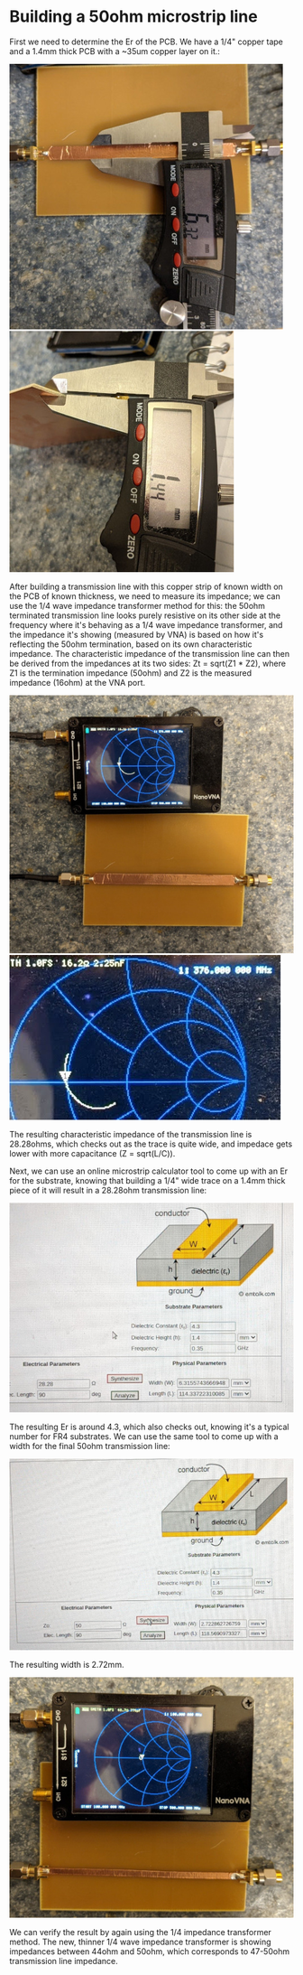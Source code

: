 # Building a 50ohm microstrip line

First we need to determine the Er of the PCB. We have a 1/4" copper tape and a 1.4mm thick PCB with a ~35um copper layer on it.:

![image 1](TraceThickness.jpg)
![image 2](SubstrateThickness.jpg)

After building a transmission line with this copper strip of known width on the PCB of known thickness, we need to measure its impedance; we can use the 1/4 wave impedance transformer method for this: the 50ohm terminated transmission line looks purely resistive on its other side at the frequency where it's behaving as a 1/4 wave impedance transformer, and the impedance it's showing (measured by VNA) is based on how it's reflecting the 50ohm termination, based on its own characteristic impedance.
The characteristic impedance of the transmission line can then be derived from the impedances at its two sides: Zt = sqrt(Z1 * Z2), where Z1 is the termination impedance (50ohm) and Z2 is the measured impedance (16ohm) at the VNA port.

![image 3](ThickWg.jpg)
![image 4](vna.jpg)

The resulting characteristic impedance of the transmission line is 28.28ohms, which checks out as the trace is quite wide, and impedace gets lower with more capacitance (Z = sqrt(L/C)).

Next, we can use an online microstrip calculator tool to come up with an Er for the substrate, knowing that building a 1/4" wide trace on a 1.4mm thick piece of it will result in a 28.28ohm transmission line:


![image 5](Calc28ohm.jpg)

The resulting Er is around 4.3, which also checks out, knowing it's a typical number for FR4 substrates. We can use the same tool to come up with a width for the final 50ohm transmission line:


![image 6](Calc50ohm.jpg)

The resulting width is 2.72mm.

![image 7](ThinWg.jpg)

We can verify the result by again using the 1/4 impedance transformer method. The new, thinner 1/4 wave impedance transformer is showing impedances between 44ohm and 50ohm, which corresponds to 47-50ohm transmission line impedance.


